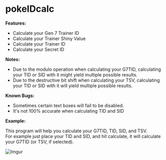 # pokeIDcalc
**Features:**

- Calculate your Gen 7 Trainer ID  
- Calculate your Trainer Shiny Value  
- Calculate your Trainer ID  
- Calculate your Secret ID  
  
**Notes:**
- Due to the modulo operation when calculating your G7TID, calculating your TID or SID with it might yield multiple possible results.  
- Due to the destructive bit shift when calculating your TSV, calculating your TID or SID with it will yield multiple possible results.  
  
**Known Bugs:**

- Sometimes certain text boxes will fail to be disabled.  
- It's not 100% accurate when calculating TID and SID  
  
**Example:**  
  
This program will help you calculate your G7TID, TID, SID, and TSV.  
For example just place your TID and SID, and hit calculate, it will calculate your G7TID (or TSV, if selected).

![Imgur](https://i.imgur.com/rtERyh4.png)
